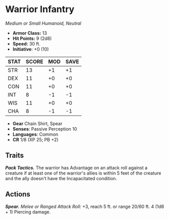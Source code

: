 # Warrior Infantry

*Medium or Small Humanoid, Neutral*

- **Armor Class:** 13
- **Hit Points:** 9 (2d8)
- **Speed:** 30 ft.
- **Initiative**: +0 (10)

|STAT|SCORE|MOD|SAVE|
| --- | --- | --- | ---- |
| STR | 13 | +1 | +1 |
| DEX | 11 | +0 | +0 |
| CON | 11 | +0 | +0 |
| INT | 8 | -1 | -1 |
| WIS | 11 | +0 | +0 |
| CHA | 8 | -1 | -1 |

- **Gear** Chain Shirt, Spear
- **Senses**: Passive Perception 10
- **Languages**: Common
- **CR** 1/8 (XP 25; PB +2)

## Traits

***Pack Tactics.*** The warrior has Advantage on an attack roll against a creature if at least one of the warrior's allies is within 5 feet of the creature and the ally doesn't have the Incapacitated condition.


## Actions

***Spear.*** *Melee or Ranged Attack Roll:* +3, reach 5 ft. or range 20/60 ft. 4 (1d6 + 1) Piercing damage.

